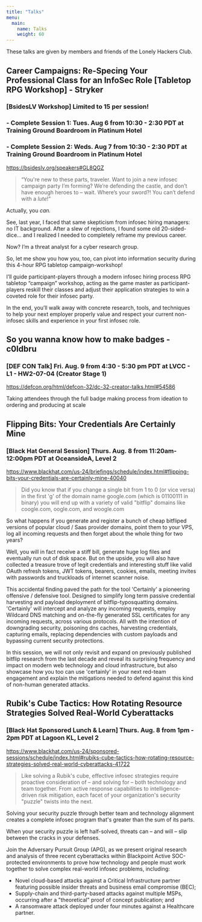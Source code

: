 ```yaml
---
title: "Talks"
menu:
  main:
    name: Talks
    weight: 60
---
```

These talks are given by members and friends of the Lonely Hackers Club. 

## Career Campaigns: Re-Specing Your Professional Class for an InfoSec Role [Tabletop RPG Workshop] - Stryker
### [BsidesLV Workshop] Limited to 15 per session!
### - Complete Session 1: Tues. Aug 6 from 10:30 - 2:30 PDT at Training Ground Boardroom in Platinum Hotel
### - Complete Session 2: Weds. Aug 7 from 10:30 - 2:30 PDT at Training Ground Boardroom in Platinum Hotel

https://bsideslv.org/speakers#GL8QGZ

> “You're new to these parts, traveler. Want to join a new infosec campaign party I’m forming? We’re defending the castle, and don’t have enough heroes to – wait. Where’s your sword?! You can’t defend with a *lute*!” 

Actually, you *can.* 

See, last year, I faced that same skepticism from infosec hiring managers: no IT background. After a slew of rejections, I found some old 20-sided-dice… and I realized I needed to completely reframe my previous career. 

Now? I’m a threat analyst for a cyber research group. 

So, let me show you how you, too, can pivot into information security during this 4-hour RPG tabletop campaign-workshop! 

I’ll guide participant-players through a modern infosec hiring process RPG tabletop “campaign” workshop, acting as the game master as participant-players reskill their classes and adjust their application strategies to win a coveted role for their infosec party. 

In the end, you’ll walk away with concrete research, tools, and techniques to help your next employer properly value and respect your current non-infosec skills and experience in your first infosec role.

## So you wanna know how to make badges - c0ldbru
### [DEF CON Talk] Fri. Aug. 9 from 4:30 - 5:30 pm PDT at LVCC - L1 - HW2-07-04 (Creator Stage 1)

https://defcon.org/html/defcon-32/dc-32-creator-talks.html#54586

Taking attendees through the full badge making process from ideation to ordering and producing at scale

## Flipping Bits: Your Credentials Are Certainly Mine
### [Black Hat General Session] Thurs. Aug. 8 from 11:20am-12:00pm PDT at OceansideA, Level 2

https://www.blackhat.com/us-24/briefings/schedule/index.html#flipping-bits-your-credentials-are-certainly-mine-40040

> Did you know that if you change a single bit from 1 to 0 (or vice versa) in the first 'g' of the domain name google.com (which is 01100111 in binary) you will end up with a variety of valid "bitflip" domains like coogle.com, oogle.com, and woogle.com

So what happens if you generate and register a bunch of cheap bitfliped versions of popular cloud / Saas provider domains, point them to your VPS, log all incoming requests and then forget about the whole thing for two years?

Well, you will in fact receive a stiff bill, generate huge log files and eventually run out of disk space. But on the upside, you will also have collected a treasure trove of legit credentials and interesting stuff like valid OAuth refresh tokens, JWT tokens, bearers, cookies, emails, meeting invites with passwords and truckloads of internet scanner noise.

This accidental finding paved the path for the tool 'Certainly' a pioneering offensive / defensive tool. Designed to simplify long term passive credential harvesting and payload deployment of bitflip-typosquatting domains. 'Certainly' will intercept and analyze any incoming requests, employ Wildcard DNS matching and on-the-fly generated SSL certificates for any incoming requests, across various protocols. All with the intention of downgrading security, poisoning dns caches, harvesting credentials, capturing emails, replacing dependencies with custom payloads and bypassing current security protections.

In this session, we will not only revisit and expand on previously published bitflip research from the last decade and reveal its surprising frequency and impact on modern web technology and cloud infrastructure, but also showcase how you too can use 'certainly' in your next red-team engagement and explain the mitigations needed to defend against this kind of non-human generated attacks.

## Rubik's Cube Tactics: How Rotating Resource Strategies Solved Real-World Cyberattacks
### [Black Hat Sponsored Lunch & Learn] Thurs. Aug. 8 from 1pm - 2pm PDT at Lagoon KL, Level 2

https://www.blackhat.com/us-24/sponsored-sessions/schedule/index.html#rubiks-cube-tactics-how-rotating-resource-strategies-solved-real-world-cyberattacks-41722

> Like solving a Rubik's cube, effective infosec strategies require proactive consideration of – and solving for – both technology and team together. From active response capabilities to intelligence-driven risk mitigation, each facet of your organization's security "puzzle" twists into the next.

Solving your security puzzle through better team and technology alignment creates a complete infosec program that's greater than the sum of its parts.

When your security puzzle is left half-solved, threats can – and will – slip between the cracks in your defenses.

Join the Adversary Pursuit Group (APG), as we present original research and analysis of three recent cyberattacks within Blackpoint Active SOC-protected environments to prove how technology and people must work together to solve complex real-world infosec problems, including:

- Novel cloud-based attacks against a Critical Infrastructure partner featuring possible insider threats and business email compromise (BEC);
- Supply-chain and third-party-based attacks against multiple MSPs, occurring after a "theoretical" proof of concept publication; and
- A ransomware attack deployed under four minutes against a Healthcare partner.
